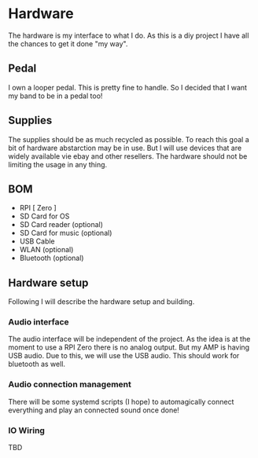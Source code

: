# Hardware

The hardware is my interface to what I do. As this is a diy project I have all the chances to get it done "my way".

## Pedal

I own a looper pedal. This is pretty fine to handle. So I decided that I want my band to be in a pedal too!

## Supplies

The supplies should be as much recycled as possible. To reach this goal a bit of hardware abstarction may be in use.
But I will use devices that are widely available vie ebay and other resellers. The hardware should not be limiting the usage in any thing.

## BOM

* RPI [ Zero ]
* SD Card for OS
* SD Card reader (optional)
* SD Card for music (optional)
* USB Cable
* WLAN (optional)
* Bluetooth (optional)

## Hardware setup

Following I will describe the hardware setup and building.

### Audio interface

The audio interface will be independent of the project. As the idea is at the moment to use a RPI Zero there is no analog output.
But my AMP is having USB audio. Due to this, we will use the USB audio. This should work for bluetooth as well.

### Audio connection management

There will be some systemd scripts (I hope) to automagically connect everything and play an connected sound once done!

### IO Wiring

TBD
